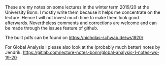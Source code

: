 These are my notes on some lectures in the winter term 2019/20 at the University Bonn. I mostly write them because it helps me concentrate on the lecture. Hence I will not invest much time to make them look good afterwards. Nevertheless comments and corrections are welcome and can be made through the issues feature of github.

The built pdfs can be found on https://nicholas-schwab.de/ws1920/

For Global Analysis I please also look at the (probably much better) notes by Jendrik: https://gitlab.com/lecture-notes-bonn/global-analysis-1-notes-ws-19-20 
